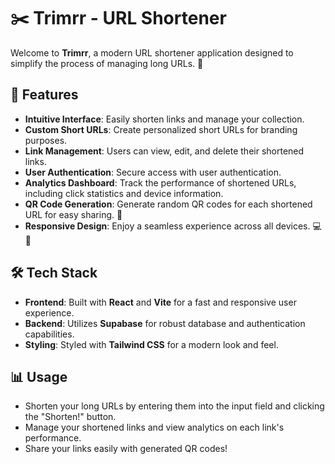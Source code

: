 # ✂️ Trimrr - URL Shortener

Welcome to **Trimrr**, a modern URL shortener application designed to simplify the process of managing long URLs. 🚀

## 🌟 Features

- **Intuitive Interface**: Easily shorten links and manage your collection.
- **Custom Short URLs**: Create personalized short URLs for branding purposes.
- **Link Management**: Users can view, edit, and delete their shortened links.
- **User Authentication**: Secure access with user authentication.
- **Analytics Dashboard**: Track the performance of shortened URLs, including click statistics and device information.
- **QR Code Generation**: Generate random QR codes for each shortened URL for easy sharing. 📱
- **Responsive Design**: Enjoy a seamless experience across all devices. 💻📱

## 🛠️ Tech Stack

- **Frontend**: Built with **React** and **Vite** for a fast and responsive user experience.
- **Backend**: Utilizes **Supabase** for robust database and authentication capabilities.
- **Styling**: Styled with **Tailwind CSS** for a modern look and feel.


## 📊 Usage

- Shorten your long URLs by entering them into the input field and clicking the "Shorten!" button.
- Manage your shortened links and view analytics on each link's performance.
- Share your links easily with generated QR codes!
